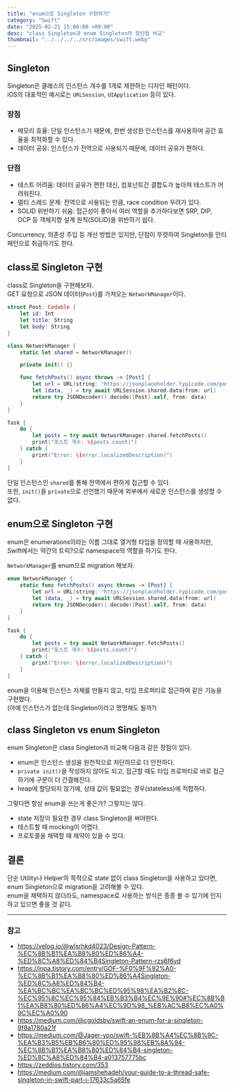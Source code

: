 ```yaml
---
title: "enum으로 Singleton 구현하기"
category: "Swift"
date: "2025-02-21 15:00:00 +09:00"
desc: "class Singleton과 enum Singleton의 장단점 비교"
thumbnail: "../../../../src/images/swift.webp"
---
```


## Singleton

Singleton은 클래스의 인스턴스 개수를 1개로 제한하는 디자인 패턴이다.<br>
iOS의 대표적인 예시로는 `URLSession`, `UIApplication` 등이 있다.

### 장점

* 메모리 효율: 단일 인스턴스기 때문에, 한번 생성한 인스턴스를 재사용하며 공간 효율을 최적화할 수 있다.
* 데이터 공유: 인스턴스가 전역으로 사용되기 때문에, 데이터 공유가 편하다.

### 단점

* 테스트 어려움: 데이터 공유가 편한 대신, 컴포넌트간 결합도가 높아져 테스트가 어려워진다.
* 멀티 스레드 문제: 전역으로 사용되는 만큼, race condition 우려가 있다.
* SOLID 위반하기 쉬움: 접근성이 좋아서 여러 역할을 추가하다보면 SRP, DIP, OCP 등 객체지향 설계 원칙(SOLID)을 위반하기 쉽다.

Concurrency, 의존성 주입 등 개선 방법은 있지만, 단점이 뚜렷하여 Singleton을 안티 패턴으로 취급하기도 한다.

## class로 Singleton 구현

class로 Singleton을 구현해보자.<br>
GET 요청으로 JSON 데이터(`Post`)를 가져오는 `NetworkManager`이다.

```swift
struct Post: Codable {
    let id: Int
    let title: String
    let body: String
}
```

```swift
class NetworkManager {
    static let shared = NetworkManager()

    private init() {}

    func fetchPosts() async throws -> [Post] {
        let url = URL(string: "https://jsonplaceholder.typicode.com/posts")!
        let (data, _) = try await URLSession.shared.data(from: url)
        return try JSONDecoder().decode([Post].self, from: data)
    }
}

Task {
    do {
        let posts = try await NetworkManager.shared.fetchPosts()
        print("포스트 개수: \(posts.count)")
    } catch {
        print("Error: \(error.localizedDescription)")
    }
}
```

단일 인스턴스인 `shared`를 통해 전역에서 편하게 접근할 수 있다.<br>
또한, `init()`을 `private`으로 선언했기 때문에 외부에서 새로운 인스턴스를 생성할 수 없다.

## enum으로 Singleton 구현

enum은 enumerations이라는 이름 그대로 열거형 타입을 정의할 때 사용하지만,<br>
Swift에서는 약간의 트릭?으로 namespace의 역할을 하기도 한다.

`NetworkManager`를 enum으로 migration 해보자.

```swift
enum NetworkManager {
    static func fetchPosts() async throws -> [Post] {
        let url = URL(string: "https://jsonplaceholder.typicode.com/posts")!
        let (data, _) = try await URLSession.shared.data(from: url)
        return try JSONDecoder().decode([Post].self, from: data)
    }
}

Task {
    do {
        let posts = try await NetworkManager.fetchPosts()
        print("포스트 개수: \(posts.count)")
    } catch {
        print("Error: \(error.localizedDescription)")
    }
}
```

enum을 이용해 인스턴스 자체를 만들지 않고, 타입 프로퍼티로 접근하여 같은 기능을 구현했다.<br>
(아예 인스턴스가 없는데 Singleton이라고 명명해도 될까?)

## class Singleton vs enum Singleton

enum Singleton은 class Singleton과 비교해 다음과 같은 장점이 있다.

* enum은 인스턴스 생성을 원천적으로 차단하므로 더 안전하다.
* `private init()`을 작성하지 않아도 되고, 접근할 때도 타입 프로퍼티로 바로 접근하기에 구문이 더 간결해진다.
* heap에 할당되지 않기에, 상태 값이 필요없는 경우(stateless)에 적합하다.

그렇다면 항상 enum을 쓰는게 좋은가? 그렇지는 않다.

* state 저장이 필요한 경우 class Singleton을 써야한다.
* 테스트할 때 mocking이 어렵다.
* 프로토콜을 채택할 때 제약이 있을 수 있다.

## 결론

단순 Utility나 Helper의 목적으로 state 없이 class Singleton을 사용하고 있다면, enum Singleton으로 migration을 고려해볼 수 있다.<br>
enum을 채택하지 않더라도, namespace로 사용하는 방식은 종종 볼 수 있기에 인지하고 있으면 좋을 것 같다.

---

### 참고

- https://velog.io/@wlsrhkd4023/Design-Pattern-%EC%8B%B1%EA%B8%80%ED%86%A4-%ED%8C%A8%ED%84%B4Singleton-Pattern-rzs6f6vd
- https://inpa.tistory.com/entry/GOF-%F0%9F%92%A0-%EC%8B%B1%EA%B8%80%ED%86%A4Singleton-%ED%8C%A8%ED%84%B4-%EA%BC%BC%EA%BC%BC%ED%95%98%EA%B2%8C-%EC%95%8C%EC%95%84%EB%B3%B4%EC%9E%90#%EC%8B%B1%EA%B8%80%ED%86%A4%EC%9D%98_%EB%AC%B8%EC%A0%9C%EC%A0%90
- https://medium.com/@cgoldsby/swift-an-enum-for-a-singleton-9f8a1780a21f
- https://medium.com/@Jager-yoo/swift-%EB%8B%A4%EC%8B%9C-%EA%B3%B5%EB%B6%80%ED%95%98%EB%8A%94-%EC%8B%B1%EA%B8%80%ED%84%B4-singleton-%ED%8C%A8%ED%84%B4-a013757775bc
- https://zeddios.tistory.com/353
- https://medium.com/@jamshehadeh/your-guide-to-a-thread-safe-singleton-in-swift-part-i-17633c5a65fe
